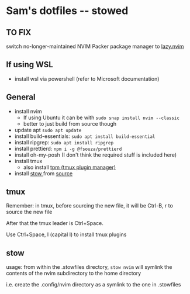 # Sam's dotfiles -- stowed

## TO FIX
switch no-longer-maintained NVIM Packer package manager to [lazy.nvim](https://github.com/folke/lazy.nvim)

## If using WSL
* install wsl via powershell (refer to Microsoft documentation)

## General
* install nvim
  * If using Ubuntu it can be with `sudo snap install nvim --classic`
  * better to just build from source though
* update apt `sudo apt update`
* install build-essentials: `sudo apt install build-essential`
* install ripgrep: `sudo apt install ripgrep`
* install prettierd: `npm i -g @fsouza/prettierd`
* install oh-my-posh (I don't think the required stuff is included here)
* install tmux
  * also install [tpm (tmux plugin manager)](https://github.com/tmux-plugins/tpm)
* install [ stow ](https://www.gnu.org/software/stow) from [ source ](https://ftp.gnu.org/gnu/stow)

## tmux
Remember: in tmux, before sourcing the new file, it will be Ctrl-B, r to source the new file

After that the tmux leader is Ctrl+Space.

Use Ctrl+Space, I (capital I) to install tmux plugins

## stow

usage: from within the .stowfiles directory, `stow nvim` will symlink the contents of the nvim subdirectory to the home directory

i.e. create the .config/nvim directory as a symlink to the one in .stowfiles


